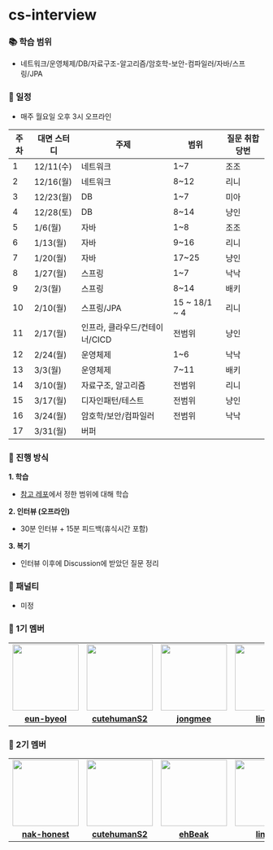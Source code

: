 # cs-interview


### 📚 학습 범위

- 네트워크/운영체제/DB/자료구조-알고리즘/암호학-보안-컴파일러/자바/스프링/JPA

### 📆 일정

- 매주 월요일 오후 3시 오프라인

| 주차 | 대면 스터디     | 주제                       | 범위            | 질문 취합 당번 |
|------|----------------|----------------------------|----------------|---------------|
| 1    | 12/11(수)      | 네트워크                   | 1~7            | 조조          |
| 2    | 12/16(월)      | 네트워크                   | 8~12           | 리니          |
| 3    | 12/23(월)      | DB                         | 1~7            | 미아          |
| 4    | 12/28(토)      | DB                         | 8~14           | 냥인          |
| 5    | 1/6(월)        | 자바                       | 1~8            | 조조          |
| 6    | 1/13(월)       | 자바                       | 9~16           | 리니          |
| 7    | 1/20(월)       | 자바                       | 17~25          | 냥인          |
| 8    | 1/27(월)       | 스프링                     | 1~7            | 낙낙          |
| 9    | 2/3(월)        | 스프링                     | 8~14           | 배키          |
| 10   | 2/10(월)       | 스프링/JPA                 | 15 ~ 18/1 ~ 4      | 리니          |
| 11   | 2/17(월)       | 인프라, 클라우드/컨테이너/CICD | 전범위         | 냥인          |
| 12   | 2/24(월)       | 운영체제                   | 1~6            | 낙낙          |
| 13   | 3/3(월)        | 운영체제                   | 7~11           | 배키          |
| 14   | 3/10(월)       | 자료구조, 알고리즘         | 전범위         | 리니          |
| 15   | 3/17(월)       | 디자인패턴/테스트          | 전범위         | 냥인          |
| 16   | 3/24(월)       | 암호학/보안/컴파일러       | 전범위         | 낙낙          |
| 17   | 3/31(월)       | 버퍼                       |                |               |


### 💎 진행 방식
**1. 학습**
- [참고 레포](https://github.com/ksundong/backend-interview-question)에서 정한 범위에 대해 학습

**2. 인터뷰 (오프라인)**
- 30분 인터뷰 + 15분 피드백(휴식시간 포함)

**3. 복기**
- 인터뷰 이후에 Discussion에 받았던 질문 정리

### 🔨 패널티
- 미정

### 💎 1기 멤버

<table>
 <tr>
    <td align="center"><a href="https://github.com/eun-byeol"><img src="https://avatars.githubusercontent.com/u/62530884?v=4" width="130px;" alt=""></a></td>
    <td align="center"><a href="https://github.com/cutehumanS2"><img src="https://avatars.githubusercontent.com/u/60508828?v=4" width="130px;" alt=""></a></td>
    <td align="center"><a href="https://github.com/jongmee"><img src="https://avatars.githubusercontent.com/u/101439796?v=4" width="130px;" alt=""></a></td>
    <td align="center"><a href="https://github.com/linirini"><img src="https://avatars.githubusercontent.com/u/101927543?v=4" width="130px;" alt=""></a></td>
  </tr>
  <tr>
    <td align="center"><a href="https://github.com/eun-byeol"><b>eun-byeol</b></a></td>
    <td align="center"><a href="https://github.com/cutehumanS2"><b>cutehumanS2</b></a></td>
    <td align="center"><a href="https://github.com/jongmee"><b>jongmee</b></a></td>
    <td align="center"><a href="https://github.com/linirini"><b>linirini</b></a></td>
  </tr>
</table>

### 💍 2기 멤버

<table>
 <tr>
    <td align="center"><a href="https://github.com/eun-byeol"><img src="https://avatars.githubusercontent.com/u/95845037?v=4" width="130px;" alt=""></a></td>
    <td align="center"><a href="https://github.com/cutehumanS2"><img src="https://avatars.githubusercontent.com/u/60508828?v=4" width="130px;" alt=""></a></td>
    <td align="center"><a href="https://github.com/jongmee"><img src="https://avatars.githubusercontent.com/u/78892355?v=4" width="130px;" alt=""></a></td>
    <td align="center"><a href="https://github.com/linirini"><img src="https://avatars.githubusercontent.com/u/101927543?v=4" width="130px;" alt=""></a></td>
  </tr>
  <tr>
    <td align="center"><a href="https://github.com/eun-byeol"><b>nak-honest</b></a></td>
    <td align="center"><a href="https://github.com/cutehumanS2"><b>cutehumanS2</b></a></td>
    <td align="center"><a href="https://github.com/jongmee"><b>ehBeak</b></a></td>
    <td align="center"><a href="https://github.com/linirini"><b>linirini</b></a></td>
  </tr>
</table>

<br>
<br>
